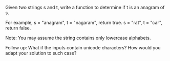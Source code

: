 Given two strings s and t, write a function to determine if t is an anagram of s. 

For example,
s = "anagram", t = "nagaram", return true.
s = "rat", t = "car", return false.


Note:
You may assume the string contains only lowercase alphabets.

Follow up:
What if the inputs contain unicode characters? How would you adapt your solution to such case?